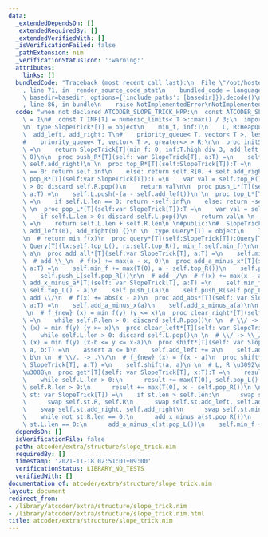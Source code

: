 ```yaml
---
data:
  _extendedDependsOn: []
  _extendedRequiredBy: []
  _extendedVerifiedWith: []
  _isVerificationFailed: false
  _pathExtension: nim
  _verificationStatusIcon: ':warning:'
  attributes:
    links: []
  bundledCode: "Traceback (most recent call last):\n  File \"/opt/hostedtoolcache/Python/3.10.2/x64/lib/python3.10/site-packages/onlinejudge_verify/documentation/build.py\"\
    , line 71, in _render_source_code_stat\n    bundled_code = language.bundle(stat.path,\
    \ basedir=basedir, options={'include_paths': [basedir]}).decode()\n  File \"/opt/hostedtoolcache/Python/3.10.2/x64/lib/python3.10/site-packages/onlinejudge_verify/languages/nim.py\"\
    , line 86, in bundle\n    raise NotImplementedError\nNotImplementedError\n"
  code: "when not declared ATCODER_SLOPE_TRICK_HPP:\n  const ATCODER_SLOPE_TRICK_HPP*\
    \ = 1\n#  const T INF[T] = numeric_limits< T >::max() / 3;\n  import heapqueue\n\
    \n  type SlopeTrick*[T] = object\n    min_f, inf:T\n    L, R:HeapQueue[T]\n  \
    \  add_left, add_right: T\n#    priority_queue< T, vector< T >, less<> > L;\n\
    #    priority_queue< T, vector< T >, greater<> > R;\n\n  proc initSlopeTrick*[T]():SlopeTrick[T]\
    \ =\n    return SlopeTrick[T](min_f: 0, inf:T.high div 3, add_left: 0, add_right:\
    \ 0)\n\n  proc push_R*[T](self: var SlopeTrick[T], a:T) =\n    self.R.push(a -\
    \ self.add_right)\n \n  proc top_R*[T](self:SlopeTrick[T]):T =\n    if self.R.len\
    \ == 0: return self.inf\n    else: return self.R[0] + self.add_right\n \n  proc\
    \ pop_R*[T](self:var SlopeTrick[T]):T =\n    var val = self.top_R()\n    if self.R.len\
    \ > 0: discard self.R.pop()\n    return val\n\n  proc push_L*[T](self:var SlopeTrick[T],\
    \ a:T) =\n    self.L.push(-(a - self.add_left))\n \n  proc top_L*[T](self: SlopeTrick[T]):T\
    \ =\n    if self.L.len == 0: return -self.inf\n    else: return -self.L[0] + self.add_left\n\
    \ \n  proc pop_L*[T](self:var SlopeTrick[T]):T =\n    var val = self.top_L()\n\
    \    if self.L.len > 0: discard self.L.pop()\n    return val\n \n  proc len*[T](self:SlopeTrick[T]):int\
    \ =\n    return self.L.len + self.R.len\n \n#public:\n#  SlopeTrick() : min_f(0),\
    \ add_left(0), add_right(0) {}\n \n  type Query*[T] = object\n    lx*, rx*, min_f*:T\n\
    \n  # return min f(x)\n  proc query*[T](self:SlopeTrick[T]):Query[T] =\n    return\
    \ Query[T](lx:self.top_L(), rx:self.top_R(), min_f:self.min_f)\n\n  # f(x) +=\
    \ a\n  proc add_all*[T](self:var SlopeTrick[T], a:T) =\n    self.min_f += a\n\n\
    \  # add \\_\n  # f(x) += max(a - x, 0)\n  proc add_a_minus_x*[T](self: var SlopeTrick[T],\
    \ a:T) =\n    self.min_f += max(T(0), a - self.top_R())\n    self.push_R(a)\n\
    \    self.push_L(self.pop_R())\n\n  # add _/\n  # f(x) += max(x - a, 0)\n  proc\
    \ add_x_minus_a*[T](self: var SlopeTrick[T], a:T) =\n    self.min_f += max(T(0),\
    \ self.top_L() - a)\n    self.push_L(a)\n    self.push_R(self.pop_L())\n\n  #\
    \ add \\/\n  # f(x) += abs(x - a)\n  proc add_abs*[T](self: var SlopeTrick[T],\
    \ a:T) =\n    self.add_a_minus_x(a)\n    self.add_x_minus_a(a)\n\n  # \\/ -> \\\
    _\n  # f_{new} (x) = min f(y) (y <= x)\n  proc clear_right*[T](self: var SlopeTrick[T])\
    \ =\n    while self.R.len > 0: discard self.R.pop()\n \n  # \\/ -> _/\n  # f_{new}\
    \ (x) = min f(y) (y >= x)\n  proc clear_left*[T](self: var SlopeTrick[T]) =\n\
    \    while self.L.len > 0: discard self.L.pop()\n \n  # \\/ -> \\_/\n  # f_{new}\
    \ (x) = min f(y) (x-b <= y <= x-a)\n  proc shift*[T](self: var SlopeTrick[T],\
    \ a, b:T) =\n    assert a <= b\n    self.add_left += a\n    self.add_right +=\
    \ b\n \n  # \\/. -> .\\/\n  # f_{new} (x) = f(x - a)\n  proc shift*[T](self: var\
    \ SlopeTrick[T], a:T) =\n    self.shift(a, a)\n \n  # L, R \u3092\u7834\u58CA\u3059\
    \u308B\n  proc get*[T](self: var SlopeTrick[T], x:T):T =\n    result = self.min_f\n\
    \    while self.L.len > 0:\n      result += max(T(0), self.pop_L() - x)\n    while\
    \ self.R.len > 0:\n      result += max(T(0), x - self.pop_R())\n \n  proc merge*[T](self,\
    \ st: var SlopeTrick[T]) =\n    if st.len > self.len:\n      swap self.st.L, self.L\n\
    \      swap self.st.R, self.R\n      swap self.st.add_left, self.add_left\n  \
    \    swap self.st.add_right, self.add_right\n      swap self.st.min_f, self.min_f\n\
    \    while not st.R.len == 0:\n      add_x_minus_a(st.pop_R())\n    while not\
    \ st.L.len == 0:\n      add_a_minus_x(st.pop_L())\n    self.min_f += st.min_f\n"
  dependsOn: []
  isVerificationFile: false
  path: atcoder/extra/structure/slope_trick.nim
  requiredBy: []
  timestamp: '2021-11-18 02:51:01+09:00'
  verificationStatus: LIBRARY_NO_TESTS
  verifiedWith: []
documentation_of: atcoder/extra/structure/slope_trick.nim
layout: document
redirect_from:
- /library/atcoder/extra/structure/slope_trick.nim
- /library/atcoder/extra/structure/slope_trick.nim.html
title: atcoder/extra/structure/slope_trick.nim
---
```

